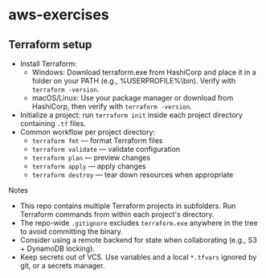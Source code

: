 # aws-exercises

## Terraform setup

- Install Terraform:
  - Windows: Download terraform.exe from HashiCorp and place it in a folder on your PATH (e.g., %USERPROFILE%\bin). Verify with `terraform -version`.
  - macOS/Linux: Use your package manager or download from HashiCorp, then verify with `terraform -version`.
- Initialize a project: run `terraform init` inside each project directory containing `.tf` files.
- Common workflow per project directory:
  - `terraform fmt` — format Terraform files
  - `terraform validate` — validate configuration
  - `terraform plan` — preview changes
  - `terraform apply` — apply changes
  - `terraform destroy` — tear down resources when appropriate

Notes
- This repo contains multiple Terraform projects in subfolders. Run Terraform commands from within each project's directory.
- The repo-wide `.gitignore` excludes `terraform.exe` anywhere in the tree to avoid committing the binary.
- Consider using a remote backend for state when collaborating (e.g., S3 + DynamoDB locking).
- Keep secrets out of VCS. Use variables and a local `*.tfvars` ignored by git, or a secrets manager.
